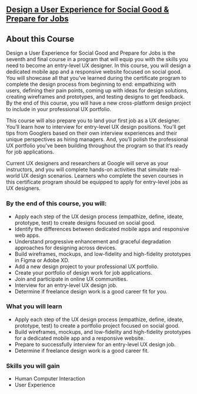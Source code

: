 ## [Design a User Experience for Social Good & Prepare for Jobs](https://www.coursera.org/programs/smu-software-engineering-wsdeg-uhmy4/learn/ux-design-jobs?specialization=google-ux-design)

## About this Course

Design a User Experience for Social Good and Prepare for Jobs is the seventh and final course in a program that will equip you with the skills you need to become an entry-level UX designer. In this course, you will design a dedicated mobile app and a responsive website focused on social good. You will showcase all that you’ve learned during the certificate program to complete the design process from beginning to end: empathizing with users, defining their pain points, coming up with ideas for design solutions, creating wireframes and prototypes, and testing designs to get feedback. By the end of this course, you will have a new cross-platform design project to include in your professional UX portfolio.

This course will also prepare you to land your first job as a UX designer. You’ll learn how to interview for entry-level UX design positions. You’ll get tips from Googlers based on their own interview experiences and their unique perspectives as hiring managers. And, you’ll polish the professional UX portfolio you’ve been building throughout the program so that it’s ready for job applications.

Current UX designers and researchers at Google will serve as your instructors, and you will complete hands-on activities that simulate real-world UX design scenarios. Learners who complete the seven courses in this certificate program should be equipped to apply for entry-level jobs as UX designers.

### By the end of this course, you will:

-   Apply each step of the UX design process (empathize, define, ideate, prototype, test) to create designs focused on social good.
-   Identify the differences between dedicated mobile apps and responsive web apps.
-   Understand progressive enhancement and graceful degradation approaches for designing across devices.
-   Build wireframes, mockups, and low-fidelity and high-fidelity prototypes in Figma or Adobe XD.
-   Add a new design project to your professional UX portfolio.
-   Create your portfolio of design work for job applications.
-   Join and participate in online UX communities.
-   Interview for an entry-level UX design job.
-   Determine if freelance design work is a good career fit for you.

### What you will learn

-   Apply each step of the UX design process (empathize, define, ideate, prototype, test) to create a portfolio project focused on social good.
-   Build wireframes, mockups, and low-fidelity and high-fidelity prototypes for a dedicated mobile app and a responsive website.
-   Prepare to successfully interview for an entry-level UX design job.
-   Determine if freelance design work is a good career fit.

### Skills you will gain

-   Human Computer Interaction
-   User Experience
